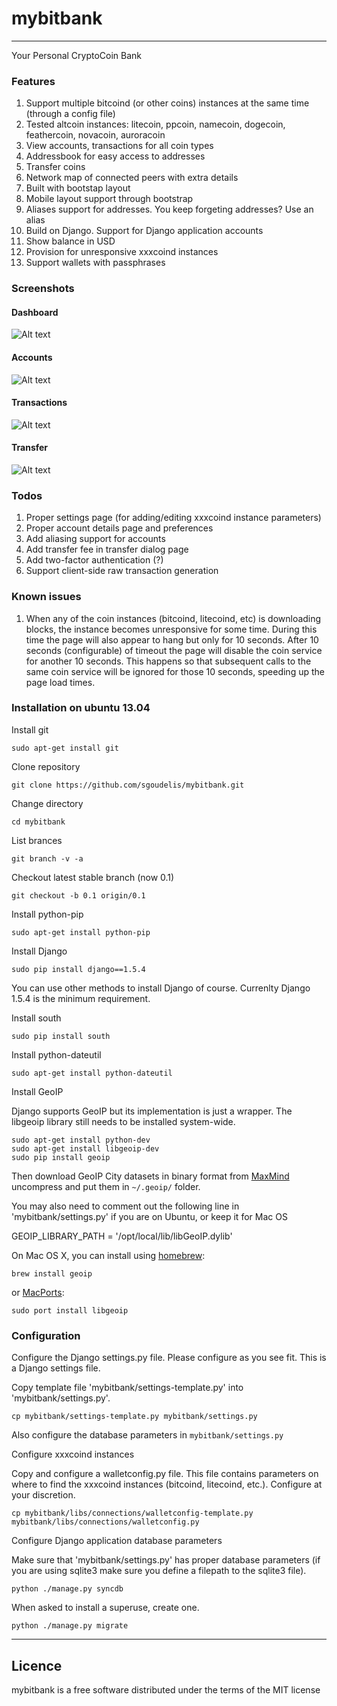 # mybitbank  
---
Your Personal CryptoCoin Bank


### Features

1. Support multiple bitcoind (or other coins) instances at the same time (through a config file)
2. Tested altcoin instances: litecoin, ppcoin, namecoin, dogecoin, feathercoin, novacoin, auroracoin
3. View accounts, transactions for all coin types
4. Addressbook for easy access to addresses
5. Transfer coins 
6. Network map of connected peers with extra details
7. Built with bootstap layout
8. Mobile layout support through bootstrap
9. Aliases support for addresses. You keep forgeting addresses? Use an alias
10. Build on Django. Support for Django application accounts
11. Show balance in USD
12. Provision for unresponsive xxxcoind instances
13. Support wallets with passphrases

### Screenshots


#### Dashboard
![Alt text](/doc/dashboard-screen.jpg "Dashboard")

#### Accounts
![Alt text](/doc/accounts-screen.jpg "Accounts")

#### Transactions
![Alt text](/doc/transactions-screen.jpg "Transaction")

#### Transfer
![Alt text](/doc/transfer-screen.jpg "Transfer")


### Todos

1. Proper settings page (for adding/editing xxxcoind instance parameters)
2. Proper account details page and preferences
3. Add aliasing support for accounts
4. Add transfer fee in transfer dialog page
5. Add two-factor authentication (?)
6. Support client-side raw transaction generation


### Known issues

1. When any of the coin instances (bitcoind, litecoind, etc) is downloading blocks, the instance becomes unresponsive for some time. During this time the page will also appear to hang but only for 10 seconds. After 10 seconds (configurable) of timeout the page will disable the coin service for another 10 seconds. This happens so that subsequent calls to the same coin service will be ignored for those 10 seconds, speeding up the page load times. 



### Installation on ubuntu 13.04

Install git

```
sudo apt-get install git
```

Clone repository

```
git clone https://github.com/sgoudelis/mybitbank.git
```

Change directory

```
cd mybitbank
```

List brances

```
git branch -v -a
```

Checkout latest stable branch (now 0.1)

```
git checkout -b 0.1 origin/0.1
```

Install python-pip

```
sudo apt-get install python-pip
```

Install Django

```
sudo pip install django==1.5.4
```

You can use other methods to install Django of course. Currenlty Django 1.5.4 is the minimum requirement. 

Install south

```
sudo pip install south
```

Install python-dateutil

```
sudo apt-get install python-dateutil
```

Install GeoIP

Django supports GeoIP but its implementation is just a wrapper. The libgeoip library still needs to be installed system-wide.

```
sudo apt-get install python-dev
sudo apt-get install libgeoip-dev
sudo pip install geoip
```

Then download GeoIP City datasets in binary format from [MaxMind](http://dev.maxmind.com/geoip/legacy/geolite/) uncompress and put them in `~/.geoip/` folder.
 

You may also need to comment out the following line in 'mybitbank/settings.py' if you are on Ubuntu, or keep it for Mac OS

GEOIP_LIBRARY_PATH = '/opt/local/lib/libGeoIP.dylib'

On Mac OS X, you can install using [homebrew](http://github.com/mxcl/homebrew):
```
brew install geoip
```
or [MacPorts](http://www.macports.org/install.php):
```
sudo port install libgeoip
```



### Configuration

Configure the Django settings.py file. Please configure as you see fit. This is a Django settings file.

Copy template file 'mybitbank/settings-template.py' into 'mybitbank/settings.py'.

```
cp mybitbank/settings-template.py mybitbank/settings.py
```

Also configure the database parameters in `mybitbank/settings.py`



Configure xxxcoind instances

Copy and configure a walletconfig.py file. This file contains parameters on where to find the xxxcoind instances (bitcoind, litecoind, etc.). Configure at your discretion.

```
cp mybitbank/libs/connections/walletconfig-template.py mybitbank/libs/connections/walletconfig.py
```

Configure Django application database parameters

Make sure that 'mybitbank/settings.py' has proper database parameters (if you are using sqlite3 make sure you define a filepath to the sqlite3 file). 

```
python ./manage.py syncdb
```

When asked to install a superuse, create one.

```
python ./manage.py migrate
```


---

## Licence

mybitbank is a free software distributed under the terms of the MIT license


